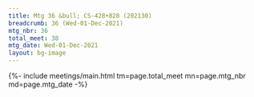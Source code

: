 ```yaml
---
title: Mtg 36 &bull; CS-428+828 (202130)
breadcrumb: 36 (Wed-01-Dec-2021)
mtg_nbr: 36
total_meet: 38
mtg_date: Wed-01-Dec-2021
layout: bg-image
---
```


{%- include meetings/main.html
    tm=page.total_meet
    mn=page.mtg_nbr
    md=page.mtg_date
-%}
